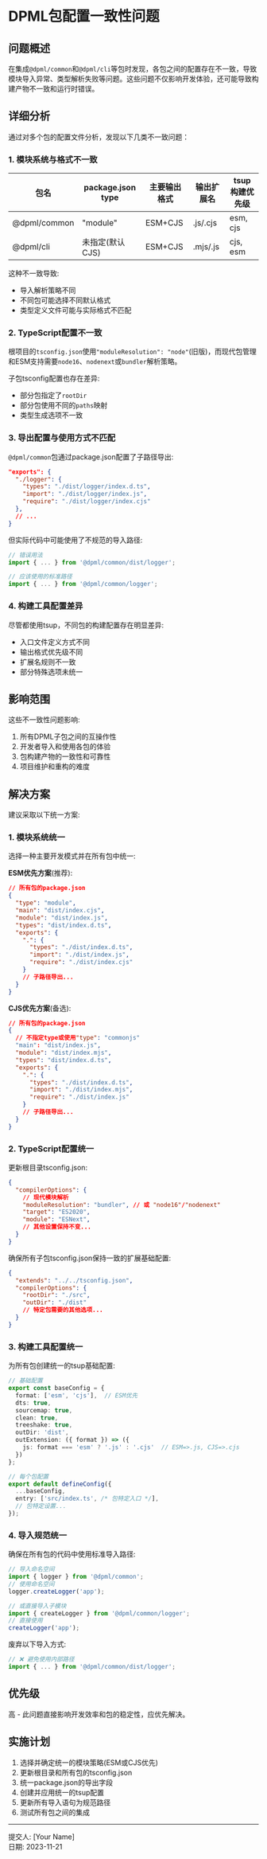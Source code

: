 # DPML包配置一致性问题

## 问题概述

在集成`@dpml/common`和`@dpml/cli`等包时发现，各包之间的配置存在不一致，导致模块导入异常、类型解析失败等问题。这些问题不仅影响开发体验，还可能导致构建产物不一致和运行时错误。

## 详细分析

通过对多个包的配置文件分析，发现以下几类不一致问题：

### 1. 模块系统与格式不一致

| 包名 | package.json type | 主要输出格式 | 输出扩展名 | tsup构建优先级 |
|------|------------------|------------|-----------|--------------|
| @dpml/common | "module" | ESM+CJS | .js/.cjs | esm, cjs |
| @dpml/cli | 未指定(默认CJS) | ESM+CJS | .mjs/.js | cjs, esm |

这种不一致导致:
- 导入解析策略不同
- 不同包可能选择不同默认格式
- 类型定义文件可能与实际格式不匹配

### 2. TypeScript配置不一致

根项目的`tsconfig.json`使用`"moduleResolution": "node"`(旧版)，而现代包管理和ESM支持需要`node16`、`nodenext`或`bundler`解析策略。

子包tsconfig配置也存在差异:
- 部分包指定了`rootDir`
- 部分包使用不同的`paths`映射
- 类型生成选项不一致

### 3. 导出配置与使用方式不匹配

`@dpml/common`包通过package.json配置了子路径导出:
```json
"exports": {
  "./logger": {
    "types": "./dist/logger/index.d.ts",
    "import": "./dist/logger/index.js",
    "require": "./dist/logger/index.cjs"
  },
  // ...
}
```

但实际代码中可能使用了不规范的导入路径:
```typescript
// 错误用法
import { ... } from '@dpml/common/dist/logger';

// 应该使用的标准路径
import { ... } from '@dpml/common/logger';
```

### 4. 构建工具配置差异

尽管都使用tsup，不同包的构建配置存在明显差异:
- 入口文件定义方式不同
- 输出格式优先级不同
- 扩展名规则不一致
- 部分特殊选项未统一

## 影响范围

这些不一致性问题影响:
1. 所有DPML子包之间的互操作性
2. 开发者导入和使用各包的体验
3. 包构建产物的一致性和可靠性
4. 项目维护和重构的难度

## 解决方案

建议采取以下统一方案:

### 1. 模块系统统一

选择一种主要开发模式并在所有包中统一:

**ESM优先方案**(推荐):
```json
// 所有包的package.json
{
  "type": "module",
  "main": "dist/index.cjs",
  "module": "dist/index.js",
  "types": "dist/index.d.ts",
  "exports": {
    ".": {
      "types": "./dist/index.d.ts",
      "import": "./dist/index.js",
      "require": "./dist/index.cjs"
    }
    // 子路径导出...
  }
}
```

**CJS优先方案**(备选):
```json
// 所有包的package.json
{
  // 不指定type或使用"type": "commonjs"
  "main": "dist/index.js",
  "module": "dist/index.mjs",
  "types": "dist/index.d.ts",
  "exports": {
    ".": {
      "types": "./dist/index.d.ts",
      "import": "./dist/index.mjs",
      "require": "./dist/index.js"
    }
    // 子路径导出...
  }
}
```

### 2. TypeScript配置统一

更新根目录tsconfig.json:
```json
{
  "compilerOptions": {
    // 现代模块解析
    "moduleResolution": "bundler", // 或 "node16"/"nodenext" 
    "target": "ES2020",
    "module": "ESNext",
    // 其他设置保持不变...
  }
}
```

确保所有子包tsconfig.json保持一致的扩展基础配置:
```json
{
  "extends": "../../tsconfig.json",
  "compilerOptions": {
    "rootDir": "./src",
    "outDir": "./dist"
    // 特定包需要的其他选项...
  }
}
```

### 3. 构建工具配置统一

为所有包创建统一的tsup基础配置:

```typescript
// 基础配置
export const baseConfig = {
  format: ['esm', 'cjs'],  // ESM优先
  dts: true,
  sourcemap: true,
  clean: true,
  treeshake: true,
  outDir: 'dist',
  outExtension: ({ format }) => ({
    js: format === 'esm' ? '.js' : '.cjs'  // ESM=>.js, CJS=>.cjs
  })
};

// 每个包配置
export default defineConfig({
  ...baseConfig,
  entry: ['src/index.ts', /* 包特定入口 */],
  // 包特定设置...
});
```

### 4. 导入规范统一

确保在所有包的代码中使用标准导入路径:

```typescript
// 导入命名空间
import { logger } from '@dpml/common';
// 使用命名空间
logger.createLogger('app');

// 或直接导入子模块
import { createLogger } from '@dpml/common/logger';
// 直接使用
createLogger('app');
```

废弃以下导入方式:
```typescript
// ❌ 避免使用内部路径
import { ... } from '@dpml/common/dist/logger';
```

## 优先级

高 - 此问题直接影响开发效率和包的稳定性，应优先解决。

## 实施计划

1. 选择并确定统一的模块策略(ESM或CJS优先)
2. 更新根目录和所有包的tsconfig.json
3. 统一package.json的导出字段
4. 创建并应用统一的tsup配置
5. 更新所有导入语句为规范路径
6. 测试所有包之间的集成

---

提交人: [Your Name]  
日期: 2023-11-21 